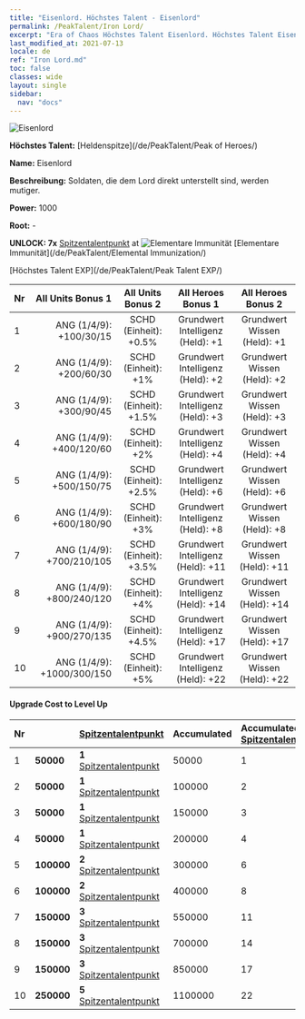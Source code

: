 ```yaml
---
title: "Eisenlord. Höchstes Talent - Eisenlord"
permalink: /PeakTalent/Iron Lord/
excerpt: "Era of Chaos Höchstes Talent Eisenlord. Höchstes Talent Eisenlord. Eisenlord"
last_modified_at: 2021-07-13
locale: de
ref: "Iron Lord.md"
toc: false
classes: wide
layout: single
sidebar:
  nav: "docs"
---
```


  ![Eisenlord](/images/pt/talent_1008.png)

  **Höchstes Talent:** [Heldenspitze](/de/PeakTalent/Peak of Heroes/)

  **Name:** Eisenlord

  **Beschreibung:** Soldaten, die dem Lord direkt unterstellt sind, werden mutiger.

  **Power:** 1000

  **Root:** -

  **UNLOCK: 7x** [Spitzentalentpunkt](/ItemsDE/con_934/) at ![Elementare Immunität](/images/pt/talent_1004.png) [Elementare Immunität](/de/PeakTalent/Elemental Immunization/)

  [Höchstes Talent EXP](/de/PeakTalent/Peak Talent EXP/)

  | Nr | All Units Bonus 1 | All Units Bonus 2 | All Heroes Bonus 1 | All Heroes Bonus 2 |
  |:---|--------------:|:-------------:|:-------------:|:-------------:|
  | 1 | ANG (1/4/9): +100/30/15 | SCHD (Einheit): +0.5% | Grundwert Intelligenz (Held): +1 | Grundwert Wissen (Held): +1 |
  | 2 | ANG (1/4/9): +200/60/30 | SCHD (Einheit): +1% | Grundwert Intelligenz (Held): +2 | Grundwert Wissen (Held): +2 |
  | 3 | ANG (1/4/9): +300/90/45 | SCHD (Einheit): +1.5% | Grundwert Intelligenz (Held): +3 | Grundwert Wissen (Held): +3 |
  | 4 | ANG (1/4/9): +400/120/60 | SCHD (Einheit): +2% | Grundwert Intelligenz (Held): +4 | Grundwert Wissen (Held): +4 |
  | 5 | ANG (1/4/9): +500/150/75 | SCHD (Einheit): +2.5% | Grundwert Intelligenz (Held): +6 | Grundwert Wissen (Held): +6 |
  | 6 | ANG (1/4/9): +600/180/90 | SCHD (Einheit): +3% | Grundwert Intelligenz (Held): +8 | Grundwert Wissen (Held): +8 |
  | 7 | ANG (1/4/9): +700/210/105 | SCHD (Einheit): +3.5% | Grundwert Intelligenz (Held): +11 | Grundwert Wissen (Held): +11 |
  | 8 | ANG (1/4/9): +800/240/120 | SCHD (Einheit): +4% | Grundwert Intelligenz (Held): +14 | Grundwert Wissen (Held): +14 |
  | 9 | ANG (1/4/9): +900/270/135 | SCHD (Einheit): +4.5% | Grundwert Intelligenz (Held): +17 | Grundwert Wissen (Held): +17 |
  | 10 | ANG (1/4/9): +1000/300/150 | SCHD (Einheit): +5% | Grundwert Intelligenz (Held): +22 | Grundwert Wissen (Held): +22 |


#### Upgrade Cost to Level Up

  | Nr | <i class="fas fa-coins"/> | [Spitzentalentpunkt](/ItemsDE/con_934/) | Accumulated <i class="fas fa-coins"/> | Accumulated [Spitzentalentpunkt](/ItemsDE/con_934/) |
  |:---|:--------------|:-------------|:-------------|:-------------|
  | 1 | **50000** | **1** [Spitzentalentpunkt](/ItemsDE/con_934/) | 50000 | 1 |
  | 2 | **50000** | **1** [Spitzentalentpunkt](/ItemsDE/con_934/) | 100000 | 2 |
  | 3 | **50000** | **1** [Spitzentalentpunkt](/ItemsDE/con_934/) | 150000 | 3 |
  | 4 | **50000** | **1** [Spitzentalentpunkt](/ItemsDE/con_934/) | 200000 | 4 |
  | 5 | **100000** | **2** [Spitzentalentpunkt](/ItemsDE/con_934/) | 300000 | 6 |
  | 6 | **100000** | **2** [Spitzentalentpunkt](/ItemsDE/con_934/) | 400000 | 8 |
  | 7 | **150000** | **3** [Spitzentalentpunkt](/ItemsDE/con_934/) | 550000 | 11 |
  | 8 | **150000** | **3** [Spitzentalentpunkt](/ItemsDE/con_934/) | 700000 | 14 |
  | 9 | **150000** | **3** [Spitzentalentpunkt](/ItemsDE/con_934/) | 850000 | 17 |
  | 10 | **250000** | **5** [Spitzentalentpunkt](/ItemsDE/con_934/) | 1100000 | 22 |
